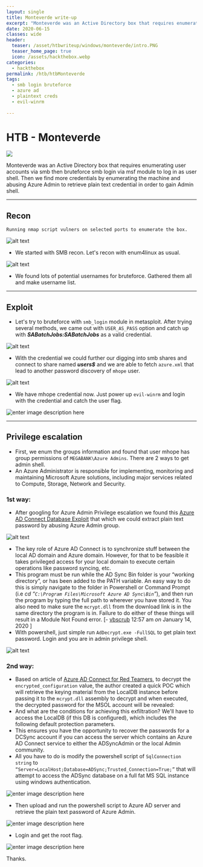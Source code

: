```yaml
---
layout: single
title: Monteverde write-up
excerpt: "Monteverde was an Active Directory box that requires enumerating user accounts via smb then bruteforce smb login via msf module to log in as user shell. Then we find more credentials by enumerating the machine and abusing Azure Admin to retrieve plain text credential in order to gain Admin shell."
date: 2020-06-15
classes: wide
header:
  teaser: /asset/htbwriteup/windows/monteverde/intro.PNG
  teaser_home_page: true
  icon: /assets/hackthebox.webp
categories:
  - hackthebox
permalink: /htb/htbMonteverde
tags:
  - smb login bruteforce
  - azure ad
  - plaintext creds
  - evil-winrm
  
---
```


# HTB - Monteverde

![](https://raw.githubusercontent.com/faisalfs10x/faisalfs10x.github.io/master/asset/htbwriteup/windows/monteverde/intro.PNG)

Monteverde was an Active Directory box that requires enumerating user accounts via smb then bruteforce smb login via msf module to log in as user shell. Then we find more credentials by enumerating the machine and abusing Azure Admin to retrieve plain text credential in order to gain Admin shell.

---
## Recon

    Running nmap script vulners on selected ports to enumerate the box.
    
![alt text](https://raw.githubusercontent.com/faisalfs10x/faisalfs10x.github.io/master/asset/htbwriteup/windows/monteverde/1.png)

- We started with SMB recon. Let's recon with enum4linux as usual. 

![alt text](https://raw.githubusercontent.com/faisalfs10x/faisalfs10x.github.io/master/asset/htbwriteup/windows/monteverde/2.png)

- We found lots of potential usernames for bruteforce. Gathered them all and make username list.

---
## Exploit

- Let's try to bruteforce with `smb_login` module in metasploit. After trying several methods, we came out with `USER_AS_PASS` option and catch up with **_SABatchJobs:SABatchJobs_** as a valid credential.

![alt text](https://raw.githubusercontent.com/faisalfs10x/faisalfs10x.github.io/master/asset/htbwriteup/windows/monteverde/3.png)

- With the credential we could further our digging into smb shares and connect to share named **_users$_** and we are able to fetch `azure.xml` that lead to another password discovery of `mhope` user.

![alt text](https://raw.githubusercontent.com/faisalfs10x/faisalfs10x.github.io/master/asset/htbwriteup/windows/monteverde/4.png)

- We have mhope credential now. Just power up `evil-winrm` and login with the credential and catch the user flag.

![enter image description here](https://raw.githubusercontent.com/faisalfs10x/faisalfs10x.github.io/master/asset/htbwriteup/windows/monteverde/5.0%28user%29.png)

---
## Privilege escalation

- First, we enum the groups information and found that user mhope has group permissions of `MEGABANK\Azure Admins`. There are 2 ways to get admin shell.
- An Azure Administrator is responsible for implementing, monitoring and maintaining Microsoft Azure solutions, including major services related to Compute, Storage, Network and Security.

### 1st way:

- After googling for Azure Admin Privilege escalation we found this [Azure AD Connect Database Exploit](https://github.com/VbScrub/AdSyncDecrypt/releases) that which we could extract plain text password by abusing Azure Admin group.

![alt text](https://raw.githubusercontent.com/faisalfs10x/faisalfs10x.github.io/master/asset/htbwriteup/windows/monteverde/5.1.png)

- The key role of Azure AD Connect is to synchronize stuff between the local AD domain and Azure domain. However, for that to be feasible it takes privileged access for your local domain to execute certain operations like password syncing, etc.
- This program must be run while the AD Sync Bin folder is your “working directory”, or has been added to the PATH variable. An easy way to do this is simply navigate to the folder in Powershell or Command Prompt (i.e _cd “`C:\Program Files\Microsoft Azure AD Sync\Bin`”_), and then run the program by typing the full path to wherever you have stored it. You also need to make sure the `mcrypt.dll` from the download link is in the same directory the program is in. Failure to do either of these things will result in a Module Not Found error. [-  [vbscrub](https://vbscrub.com/author/vbscrub/ "Posts by vbscrub ( @vbscrub )")  12:57 am  _on_  January 14, 2020 ]
- With powershell, just simple run `AdDecrypt.exe -FullSQL` to get plain text password. Login and you are in admin privilege shell.

![alt text](https://raw.githubusercontent.com/faisalfs10x/faisalfs10x.github.io/master/asset/htbwriteup/windows/monteverde/6.png)

### 2nd way:

- Based on article of [Azure AD Connect for Red Teamers](https://blog.xpnsec.com/azuread-connect-for-redteam/), to decrypt the `encrypted_configuration` value, the author created a quick POC which will retrieve the keying material from the LocalDB instance before passing it to the `mcrypt.dll` assembly to decrypt and when executed, the decrypted password for the MSOL account will be revealed:
- And what are the conditions for achieving this exfiltration? We'll have to access the LocalDB (if this DB is configured), which includes the following default protection parameters.
- This ensures you have the opportunity to recover the passwords for a DCSync account if you can access the server which contains an Azure AD Connect service to either the ADSyncAdmin or the local Admin community.
- All you have to do is modify the powershell script of `SqlConnection string` to `“Server=LocalHost;Database=ADSync;Trusted_Connection=True;”` that will attempt to access the ADSync database on a full fat MS SQL instance using windows authentication.

![enter image description here](https://raw.githubusercontent.com/faisalfs10x/faisalfs10x.github.io/master/asset/htbwriteup/windows/monteverde/7.0.png)

- Then upload and run the powershell script to Azure AD server and retrieve the plain text password of Azure Admin.

![enter image description here](https://raw.githubusercontent.com/faisalfs10x/faisalfs10x.github.io/master/asset/htbwriteup/windows/monteverde/7.2.png)

- Login and get the root flag.

![enter image description here](https://raw.githubusercontent.com/faisalfs10x/faisalfs10x.github.io/master/asset/htbwriteup/windows/monteverde/7.3%28root%29.jpg)

Thanks.
